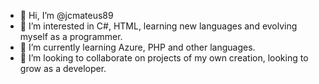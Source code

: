 - 👋 Hi, I’m @jcmateus89
- 👀 I’m interested in C#, HTML, learning new languages and evolving myself as a programmer. 
- 🌱 I’m currently learning Azure, PHP and other languages.
- 💞️ I’m looking to collaborate on projects of my own creation, looking to grow as a developer.


<!---
jcmateus89/jcmateus89 is a ✨ special ✨ repository because its `README.md` (this file) appears on your GitHub profile.
You can click the Preview link to take a look at your changes.
--->
